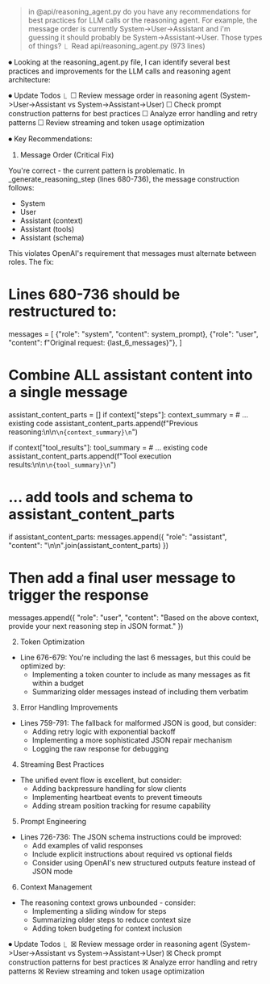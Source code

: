 > in @api/reasoning_agent.py do you have any recommendations for best practices for LLM calls or the reasoning agent. For example, the message order is currently System->User->Assistant and i'm guessing it 
  should probably be System->Assistant->User. Those types of things?
  ⎿  Read api/reasoning_agent.py (973 lines)

⏺ Looking at the reasoning_agent.py file, I can identify several best practices and improvements for the LLM calls and reasoning agent architecture:

⏺ Update Todos
  ⎿  ☐ Review message order in reasoning agent (System->User->Assistant vs System->Assistant->User)
     ☐ Check prompt construction patterns for best practices
     ☐ Analyze error handling and retry patterns
     ☐ Review streaming and token usage optimization

⏺ Key Recommendations:

  1. Message Order (Critical Fix)

  You're correct - the current pattern is problematic. In _generate_reasoning_step (lines 680-736), the message construction follows:
  - System
  - User
  - Assistant (context)
  - Assistant (tools)
  - Assistant (schema)

  This violates OpenAI's requirement that messages must alternate between roles. The fix:

  # Lines 680-736 should be restructured to:
  messages = [
      {"role": "system", "content": system_prompt},
      {"role": "user", "content": f"Original request: {last_6_messages}"},
  ]

  # Combine ALL assistant content into a single message
  assistant_content_parts = []
  if context["steps"]:
      context_summary = # ... existing code
      assistant_content_parts.append(f"Previous reasoning:\n\n```\n{context_summary}\n```")

  if context["tool_results"]:
      tool_summary = # ... existing code  
      assistant_content_parts.append(f"Tool execution results:\n\n```\n{tool_summary}\n```")

  # ... add tools and schema to assistant_content_parts

  if assistant_content_parts:
      messages.append({
          "role": "assistant",
          "content": "\n\n".join(assistant_content_parts)
      })

  # Then add a final user message to trigger the response
  messages.append({
      "role": "user",
      "content": "Based on the above context, provide your next reasoning step in JSON format."
  })

  2. Token Optimization

  - Line 676-679: You're including the last 6 messages, but this could be optimized by:
    - Implementing a token counter to include as many messages as fit within a budget
    - Summarizing older messages instead of including them verbatim

  3. Error Handling Improvements

  - Lines 759-791: The fallback for malformed JSON is good, but consider:
    - Adding retry logic with exponential backoff
    - Implementing a more sophisticated JSON repair mechanism
    - Logging the raw response for debugging

  4. Streaming Best Practices

  - The unified event flow is excellent, but consider:
    - Adding backpressure handling for slow clients
    - Implementing heartbeat events to prevent timeouts
    - Adding stream position tracking for resume capability

  5. Prompt Engineering

  - Lines 726-736: The JSON schema instructions could be improved:
    - Add examples of valid responses
    - Include explicit instructions about required vs optional fields
    - Consider using OpenAI's new structured outputs feature instead of JSON mode

  6. Context Management

  - The reasoning context grows unbounded - consider:
    - Implementing a sliding window for steps
    - Summarizing older steps to reduce context size
    - Adding token budgeting for context inclusion

⏺ Update Todos
  ⎿  ☒ Review message order in reasoning agent (System->User->Assistant vs System->Assistant->User)
     ☒ Check prompt construction patterns for best practices
     ☒ Analyze error handling and retry patterns
     ☒ Review streaming and token usage optimization
     